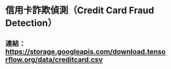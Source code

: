 # 信用卡詐欺偵測（Credit Card Fraud Detection）
## 連結：https://storage.googleapis.com/download.tensorflow.org/data/creditcard.csv

